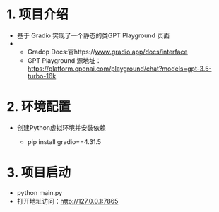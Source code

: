 # 1. 项目介绍

- 基于 Gradio 实现了一个静态的类GPT Playground 页面
- 
    - Gradop Docs:官https://www.gradio.app/docs/interface
    - GPT Playground 源地址：https://platform.openai.com/playground/chat?models=gpt-3.5-turbo-16k

# 2. 环境配置

- 创建Python虚拟环境并安装依赖

   - pip install gradio==4.31.5
    
# 3. 项目启动

- python main.py
- 打开地址访问：http://127.0.0.1:7865


